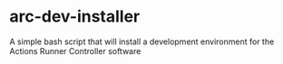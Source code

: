 # arc-dev-installer
A simple bash script that will install a development environment for the Actions Runner Controller software
